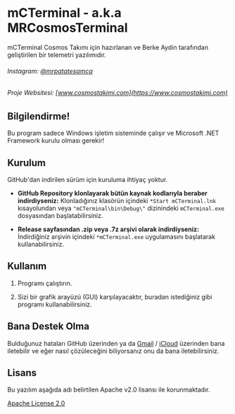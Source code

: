 # mCTerminal - a.k.a MRCosmosTerminal

mCTerminal Cosmos Takımı için hazırlanan ve Berke Aydin tarafından geliştirilen bir telemetri yazılımıdır.
###### Instagram: [@mrpatatesamca](https://www.instagram.com/mrpatatesamca)
###### Proje Websitesi: [www.cosmostakimi.com](https://www.cosmostakimi.com)


## Bilgilendirme!

Bu program sadece Windows işletim sisteminde çalışır ve Microsoft .NET Framework kurulu olması gerekir!

## Kurulum

GitHub'dan indirilen sürüm için kuruluma ihtiyaç yoktur.

 - **GitHub Repository klonlayarak bütün kaynak kodlarıyla beraber indirdiyseniz:**
Klonladığınız klasörün içindeki `*Start mCTerminal.lnk` kısayolundan veya `"mCTerminal\bin\Debug\"` dizinindeki `mCTerminal.exe` dosyasından başlatabilirsiniz.

- **Release sayfasından .zip veya .7z arşivi olarak indirdiyseniz:**
İndirdiğiniz arşivin içindeki `*mCTerminal.exe` uygulamasını başlatarak kullanabilirsiniz.


## Kullanım

1. Programı çalıştırın.

2. Sizi bir grafik arayüzü (GUI) karşılayacaktır, buradan istediğiniz gibi programı kullanabilirsiniz.

## Bana Destek Olma
Bulduğunuz hataları GitHub üzerinden ya da [Gmail](mailto:berkeaydin618@gmail.com) / [iCloud](mailto:berke_aydin61@icloud.com) üzerinden bana iletebilir ve eğer nasıl çözüleceğini biliyorsanız onu da bana iletebilirsiniz.

## Lisans
Bu yazılım aşağıda adı belirtilen Apache v2.0 lisansı ile korunmaktadır.

[Apache License 2.0](http://www.apache.org/licenses/LICENSE-2.0)
